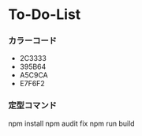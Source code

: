 # To-Do-List

### カラーコード
* 2C3333
* 395B64
* A5C9CA
* E7F6F2

### 定型コマンド
npm install
npm audit fix
npm run build